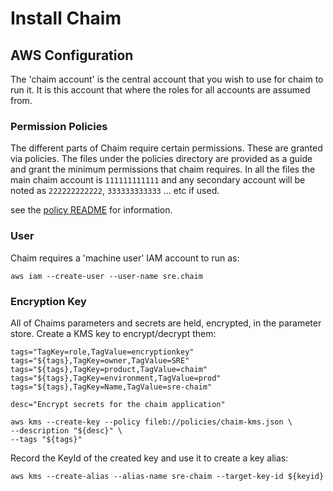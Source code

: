 # Install Chaim

## AWS Configuration

The 'chaim account' is the central account that you wish to use for chaim to
run it.  It is this account that where the roles for all accounts are assumed
from.

### Permission Policies

The different parts of Chaim require certain permissions.  These are granted
via policies.  The files under the policies directory are provided as a guide
and grant the minimum permissions that chaim requires.  In all the files the
main chaim account is `111111111111` and any secondary account will be noted as
`222222222222`, `333333333333` ... etc if used.

see the [policy README](policies/README.md) for information.


### User

Chaim requires a 'machine user' IAM account to run as:

```
aws iam --create-user --user-name sre.chaim
```

### Encryption Key

All of Chaims parameters and secrets are held, encrypted, in the parameter
store. Create a KMS key to encrypt/decrypt them:

```
tags="TagKey=role,TagValue=encryptionkey"
tags="${tags},TagKey=owner,TagValue=SRE"
tags="${tags},TagKey=product,TagValue=chaim"
tags="${tags},TagKey=environment,TagValue=prod"
tags="${tags},TagKey=Name,TagValue=sre-chaim"

desc="Encrypt secrets for the chaim application"

aws kms --create-key --policy fileb://policies/chaim-kms.json \
--description "${desc}" \
--tags "${tags}"
```

Record the KeyId of the created key and use it to create a key alias:

```
aws kms --create-alias --alias-name sre-chaim --target-key-id ${keyid}
```

